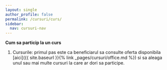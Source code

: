 ```yaml
---
layout: single
author_profile: false
permalink: /cursuri/curs/
sidebar:
  nav: cursuri-nav
---
```


**Cum sa particip la un curs**

1) Cursurile: primul pas este ca beneficiarul sa consulte oferta disponibila [aici]({{ site.baseurl }}{% link _pages/cursuri/office.md %}) si sa aleaga unul sau mai multe cursuri la care ar dori sa participe. 

